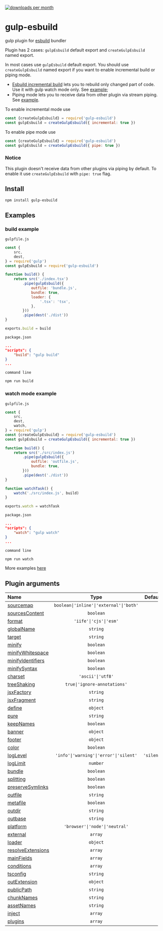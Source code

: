 [![downloads per month](https://img.shields.io/npm/dm/gulp-esbuild?style=flat-square)](https://npmcharts.com/compare/gulp-esbuild?minimal=true)

# gulp-esbuild
gulp plugin for [esbuild](https://github.com/evanw/esbuild) bundler

Plugin has 2 cases: `gulpEsbuild` default export and `createGulpEsbuild` named export.

In most cases use `gulpEsbuild` default export.
You should use `createGulpEsbuild` named export if you want to enable incremental build or piping mode.
- [Esbuild incremental build](https://esbuild.github.io/api/#incremental) lets you to rebuild only changed part of code. Use it with gulp watch mode only. See [example](https://github.com/ym-project/gulp-esbuild/tree/master/examples/watch);
- Piping mode lets you to receive data from other plugin via stream piping. See [example](https://github.com/ym-project/gulp-esbuild/tree/master/examples/piping).

To enable incremental mode use
```js
const {createGulpEsbuild} = require('gulp-esbuild')
const gulpEsbuild = createGulpEsbuild({ incremental: true })
```

To enable pipe mode use
```js
const {createGulpEsbuild} = require('gulp-esbuild')
const gulpEsbuild = createGulpEsbuild({ pipe: true })
```

### Notice
This plugin doesn't receive data from other plugins via piping by default. To enable it use `createGulpEsbuild` with `pipe: true` flag.

## Install
```bash
npm install gulp-esbuild
```

## Examples

### build example

`gulpfile.js`
```js
const {
    src,
    dest,
} = require('gulp')
const gulpEsbuild = require('gulp-esbuild')

function build() {
    return src('./index.tsx')
        .pipe(gulpEsbuild({
            outfile: 'bundle.js',
            bundle: true,
            loader: {
                '.tsx': 'tsx',
            },
        }))
        .pipe(dest('./dist'))
}

exports.build = build
```
`package.json`
```json
...
"scripts": {
    "build": "gulp build"
}
...
```
`command line`
```bash
npm run build
```

### watch mode example

`gulpfile.js`
```js
const {
    src,
    dest,
    watch,
} = require('gulp')
const {createGulpEsbuild} = require('gulp-esbuild')
const gulpEsbuild = createGulpEsbuild({ incremental: true })

function build() {
    return src('./src/index.js')
        .pipe(gulpEsbuild({
            outfile: 'outfile.js',
            bundle: true,
        }))
        .pipe(dest('./dist'))
}

function watchTask() {
    watch('./src/index.js', build)
}

exports.watch = watchTask
```
`package.json`
```json
...
"scripts": {
    "watch": "gulp watch"
}
...
```
`command line`
```bash
npm run watch
```

More examples [here](https://github.com/ym-project/gulp-esbuild/tree/master/examples)

## Plugin arguments

| **Name**                                                               | **Type**                                | **Default** |
| :--------------------------------------------------------------------- | :-------------------------------------: | :---------: |
| [sourcemap](https://esbuild.github.io/api/#sourcemap)                  | `boolean\|'inline'\|'external'\|'both'` |             |
| [sourcesContent](https://esbuild.github.io/api/#sources-content)       | `boolean`                               |             |
| [format](https://esbuild.github.io/api/#format)                        | `'iife'\|'cjs'\|'esm'`                  |             |
| [globalName](https://esbuild.github.io/api/#global-name)               | `string`                                |             |
| [target](https://esbuild.github.io/api/#target)                        | `string`                                |             |
| [minify](https://esbuild.github.io/api/#minify)                        | `boolean`                               |             |
| [minifyWhitespace](https://esbuild.github.io/api/#minify)              | `boolean`                               |             |
| [minifyIdentifiers](https://esbuild.github.io/api/#minify)             | `boolean`                               |             |
| [minifySyntax](https://esbuild.github.io/api/#minify)                  | `boolean`                               |             |
| [charset](https://esbuild.github.io/api/#charset)                      | `'ascii'\|'utf8'`                       |             |
| [treeShaking](https://esbuild.github.io/api/#tree-shaking)             | `true\|'ignore-annotations'`            |             |
| [jsxFactory](https://esbuild.github.io/api/#jsx-factory)               | `string`                                |             |
| [jsxFragment](https://esbuild.github.io/api/#jsx-fragment)             | `string`                                |             |
| [define](https://esbuild.github.io/api/#define)                        | `object`                                |             |
| [pure](https://esbuild.github.io/api/#pure)                            | `string`                                |             |
| [keepNames](https://esbuild.github.io/api/#keep-names)                 | `boolean`                               |             |
| [banner](https://esbuild.github.io/api/#banner)                        | `object`                                |             |
| [footer](https://esbuild.github.io/api/#footer)                        | `object`                                |             |
| [color](https://esbuild.github.io/api/#color)                          | `boolean`                               |             |
| [logLevel](https://esbuild.github.io/api/#log-level)                   | `'info'\|'warning'\|'error'\|'silent'`  | `'silent'`  |
| [logLimit](https://esbuild.github.io/api/#log-limit)                   | `number`                                |             |
| [bundle](https://esbuild.github.io/api/#bundle)                        | `boolean`                               |             |
| [splitting](https://esbuild.github.io/api/#splitting)                  | `boolean`                               |             |
| [preserveSymlinks](https://esbuild.github.io/api/#preserve-symlinks)   | `boolean`                               |             |
| [outfile](https://esbuild.github.io/api/#outfile)                      | `string`                                |             |
| [metafile](https://esbuild.github.io/api/#metafile)                    | `boolean`                               |             |
| [outdir](https://esbuild.github.io/api/#outdir)                        | `string`                                |             |
| [outbase](https://esbuild.github.io/api/#outbase)                      | `string`                                |             |
| [platform](https://esbuild.github.io/api/#platform)                    | `'browser'\|'node'\|'neutral'`          |             |
| [external](https://esbuild.github.io/api/#external)                    | `array`                                 |             |
| [loader](https://esbuild.github.io/api/#loader)                        | `object`                                |             |
| [resolveExtensions](https://esbuild.github.io/api/#resolve-extensions) | `array`                                 |             |
| [mainFields](https://esbuild.github.io/api/#main-fields)               | `array`                                 |             |
| [conditions](https://esbuild.github.io/api/#conditions)                | `array`                                 |             |
| [tsconfig](https://esbuild.github.io/api/#tsconfig)                    | `string`                                |             |
| [outExtension](https://esbuild.github.io/api/#out-extension)           | `object`                                |             |
| [publicPath](https://esbuild.github.io/api/#public-path)               | `string`                                |             |
| [chunkNames](https://esbuild.github.io/api/#chunk-names)               | `string`                                |             |
| [assetNames](https://esbuild.github.io/api/#asset-names)               | `string`                                |             |
| [inject](https://esbuild.github.io/api/#inject)                        | `array`                                 |             |
| [plugins](https://esbuild.github.io/plugins/)                          | `array`                                 |             |
